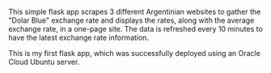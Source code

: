 This simple flask app scrapes 3 different Argentinian websites to gather the "Dolar Blue" exchange rate and displays the rates, along with the average exchange rate, in a one-page site. The data is refreshed every 10 minutes to have the latest exchange rate information.

This is my first flask app, which was successfully deployed using an Oracle Cloud Ubuntu server.